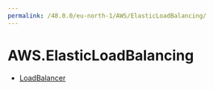 ```yaml
---
permalink: /48.0.0/eu-north-1/AWS/ElasticLoadBalancing/
---
```


# AWS.ElasticLoadBalancing



* [LoadBalancer](LoadBalancer.md)